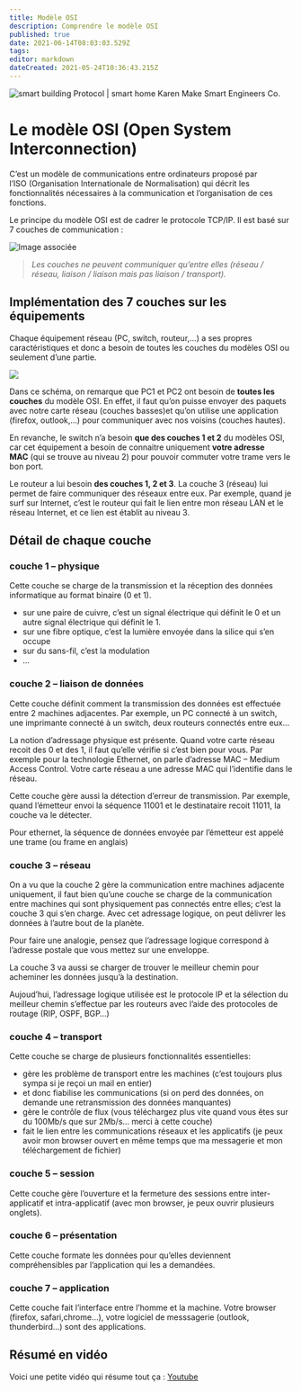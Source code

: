 ```yaml
---
title: Modèle OSI
description: Comprendre le modèle OSI
published: true
date: 2021-06-14T08:03:03.529Z
tags: 
editor: markdown
dateCreated: 2021-05-24T10:36:43.215Z
---
```


![smart building Protocol | smart home Karen Make Smart Engineers Co.](https://bmskaren.ir/wp-content/uploads/2020/11/bmskaren-85-1.png)

# Le modèle OSI (Open System Interconnection)

C’est un modèle de communications entre ordinateurs proposé par l’ISO (Organisation Internationale de Normalisation) qui décrit les fonctionnalités nécessaires à la communication et l’organisation de ces fonctions.

Le principe du modèle OSI est de cadrer le protocole TCP/IP. Il est basé sur 7 couches de communication :

![Image associée](https://upload.wikimedia.org/wikipedia/commons/8/8d/OSI_Model_v1.svg)

> *Les couches ne peuvent communiquer qu’entre elles (réseau / réseau, liaison / liaison mais pas liaison / transport).*

## Implémentation des 7 couches sur les équipements

Chaque équipement réseau (PC, switch, routeur,…) a ses propres caractéristiques et donc a besoin de toutes les couches du modèles OSI ou seulement d’une partie.

![](https://i0.wp.com/reussirsonccna.fr/wp-content/uploads/2012/02/7couches_archi11.png?resize=604%2C363)

Dans ce schéma, on remarque que PC1 et PC2 ont besoin de **toutes les couches** du modèle OSI. En effet, il faut qu’on puisse envoyer des paquets avec notre carte réseau (couches basses)et qu’on utilise une application (firefox, outlook,…) pour communiquer avec nos voisins (couches hautes).

En revanche, le switch n’a besoin **que des couches 1 et 2** du modèles OSI, car cet équipement a besoin de connaitre uniquement **votre adresse MAC** (qui se trouve au niveau 2) pour pouvoir commuter votre trame vers le bon port.

Le routeur a lui besoin **des couches 1, 2 et 3**. La couche 3 (réseau) lui permet de faire communiquer des réseaux entre eux. Par exemple, quand je surf sur Internet, c’est le routeur qui fait le lien entre mon réseau LAN et le réseau Internet, et ce lien est établit au niveau 3.

## Détail de chaque couche

### couche 1 – physique

Cette couche se charge de la transmission et la réception des données informatique au format binaire (0 et 1).

-   sur une paire de cuivre, c’est un signal électrique qui définit le 0 et un autre signal électrique qui définit le 1.
-   sur une fibre optique, c’est la lumière envoyée dans la silice qui s’en occupe
-   sur du sans-fil, c’est la modulation
-   …

### couche 2 – liaison de données

Cette couche définit comment la transmission des données est effectuée entre 2 machines adjacentes. Par exemple, un PC connecté à un switch, une imprimante connecté à un switch, deux routeurs connectés entre eux…

La notion d’adressage physique est présente. Quand votre carte réseau recoit des 0 et des 1, il faut qu’elle vérifie si c’est bien pour vous. Par exemple pour la technologie Ethernet, on parle d’adresse MAC – Medium Access Control. Votre carte réseau a une adresse MAC qui l’identifie dans le réseau.

Cette couche gère aussi la détection d’erreur de transmission. Par exemple, quand l’émetteur envoi la séquence 11001 et le destinataire recoit 11011, la couche va le détecter.

Pour ethernet, la séquence de données envoyée par l’émetteur est appelé une trame (ou frame en anglais)

### couche 3 – réseau

On a vu que la couche 2 gère la communication entre machines adjacente uniquement, il faut bien qu’une couche se charge de la communication entre machines qui sont physiquement pas connectés entre elles; c’est la couche 3 qui s’en charge. Avec cet adressage logique, on peut délivrer les données à l’autre bout de la planète.

Pour faire une analogie, pensez que l’adressage logique correspond à l’adresse postale que vous mettez sur une enveloppe.

La couche 3 va aussi se charger de trouver le meilleur chemin pour acheminer les données jusqu’à la destination.

Aujoud’hui, l’adressage logique utilisée est le protocole IP et la sélection du meilleur chemin s’effectue par les routeurs avec l’aide des protocoles de routage (RIP, OSPF, BGP…)

### couche 4 – transport

Cette couche se charge de plusieurs fonctionnalités essentielles:

-   gère les problème de transport entre les machines (c’est toujours plus sympa si je reçoi un mail en entier)
-   et donc fiabilise les communications (si on perd des données, on demande une retransmission des données manquantes)
-   gère le contrôle de flux (vous téléchargez plus vite quand vous êtes sur du 100Mb/s que sur 2Mb/s… merci à cette couche)
-   fait le lien entre les communications réseaux et les applicatifs (je peux avoir mon browser ouvert en même temps que ma messagerie et mon téléchargement de fichier)

### couche 5 – session

Cette couche gère l’ouverture et la fermeture des sessions entre inter-applicatif et intra-applicatif (avec mon browser, je peux ouvrir plusieurs onglets).

### couche 6 – présentation

Cette couche formate les données pour qu’elles deviennent compréhensibles par l’application qui les a demandées.

### couche 7 – application

Cette couche fait l’interface entre l’homme et la machine. Votre browser (firefox, safari,chrome…), votre logiciel de messsagerie (outlook, thunderbird…) sont des applications.

## Résumé en vidéo

Voici une petite vidéo qui résume tout ça : [Youtube](https://youtu.be/w1QcbAJ9RcY)